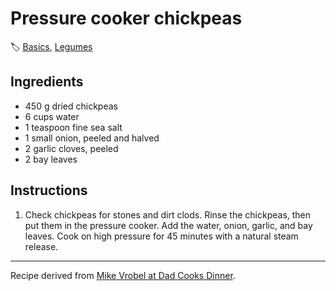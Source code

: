 # Pressure cooker chickpeas

🏷  [Basics](../tags/basics.md), [Legumes](../ingredients/legumes.md)

## Ingredients

- 450 g dried chickpeas
- 6 cups water
- 1 teaspoon fine sea salt
- 1 small onion, peeled and halved
- 2 garlic cloves, peeled
- 2 bay leaves

## Instructions

1. Check chickpeas for stones and dirt clods. Rinse the chickpeas, then put them in the pressure cooker. Add the water, onion, garlic, and bay leaves. Cook on high pressure for 45 minutes with a natural steam release.

---

Recipe derived from [Mike Vrobel at Dad Cooks Dinner](https://www.dadcooksdinner.com/pressure-cooker-chickpeas/).
